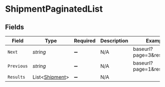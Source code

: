 # ShipmentPaginatedList


## Fields

| Field                                                 | Type                                                  | Required                                              | Description                                           | Example                                               |
| ----------------------------------------------------- | ----------------------------------------------------- | ----------------------------------------------------- | ----------------------------------------------------- | ----------------------------------------------------- |
| `Next`                                                | *string*                                              | :heavy_minus_sign:                                    | N/A                                                   | baseurl?page=3&results=10                             |
| `Previous`                                            | *string*                                              | :heavy_minus_sign:                                    | N/A                                                   | baseurl?page=1&results=10                             |
| `Results`                                             | List<[Shipment](../../Models/Components/Shipment.md)> | :heavy_minus_sign:                                    | N/A                                                   |                                                       |